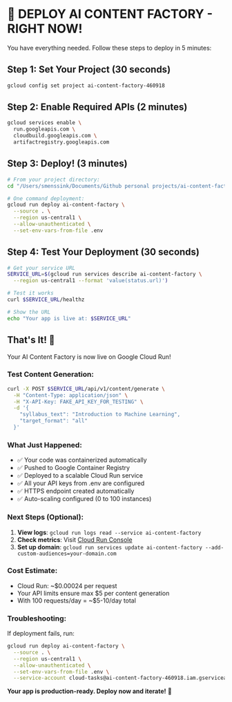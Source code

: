 # 🚀 DEPLOY AI CONTENT FACTORY - RIGHT NOW!

You have everything needed. Follow these steps to deploy in 5 minutes:

## Step 1: Set Your Project (30 seconds)
```bash
gcloud config set project ai-content-factory-460918
```

## Step 2: Enable Required APIs (2 minutes)
```bash
gcloud services enable \
  run.googleapis.com \
  cloudbuild.googleapis.com \
  artifactregistry.googleapis.com
```

## Step 3: Deploy! (3 minutes)
```bash
# From your project directory:
cd "/Users/smenssink/Documents/Github personal projects/ai-content-factory"

# One command deployment:
gcloud run deploy ai-content-factory \
  --source . \
  --region us-central1 \
  --allow-unauthenticated \
  --set-env-vars-from-file .env
```

## Step 4: Test Your Deployment (30 seconds)
```bash
# Get your service URL
SERVICE_URL=$(gcloud run services describe ai-content-factory \
  --region us-central1 --format 'value(status.url)')

# Test it works
curl $SERVICE_URL/healthz

# Show the URL
echo "Your app is live at: $SERVICE_URL"
```

## That's It! 🎉

Your AI Content Factory is now live on Google Cloud Run!

### Test Content Generation:
```bash
curl -X POST $SERVICE_URL/api/v1/content/generate \
  -H "Content-Type: application/json" \
  -H "X-API-Key: FAKE_API_KEY_FOR_TESTING" \
  -d '{
    "syllabus_text": "Introduction to Machine Learning",
    "target_format": "all"
  }'
```

### What Just Happened:
- ✅ Your code was containerized automatically
- ✅ Pushed to Google Container Registry
- ✅ Deployed to a scalable Cloud Run service
- ✅ All your API keys from .env are configured
- ✅ HTTPS endpoint created automatically
- ✅ Auto-scaling configured (0 to 100 instances)

### Next Steps (Optional):
1. **View logs**: `gcloud run logs read --service ai-content-factory`
2. **Check metrics**: Visit [Cloud Run Console](https://console.cloud.google.com/run)
3. **Set up domain**: `gcloud run services update ai-content-factory --add-custom-audiences=your-domain.com`

### Cost Estimate:
- Cloud Run: ~$0.00024 per request
- Your API limits ensure max $5 per content generation
- With 100 requests/day = ~$5-10/day total

### Troubleshooting:
If deployment fails, run:
```bash
gcloud run deploy ai-content-factory \
  --source . \
  --region us-central1 \
  --allow-unauthenticated \
  --set-env-vars-from-file .env \
  --service-account cloud-tasks@ai-content-factory-460918.iam.gserviceaccount.com
```

**Your app is production-ready. Deploy now and iterate!** 🚀
